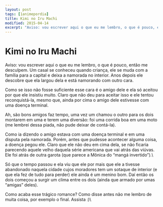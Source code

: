 ```yaml
---
layout: post
tags: [1animepordia]
title: Kimi no Iru Machi
modified: 2015-04-14
excerpt: "Aviso: vou escrever aqui o que eu me lembro, o que é pouco, então me desculpem. Um casal se conheceu quando criança, ele se muda com a família para a capital e deixa a namorada no interior. Anos depois ele descobre que ela largou dela e está namorando com outro cara."
---
```


Kimi no Iru Machi
=================

Aviso: vou escrever aqui o que eu me lembro, o que é pouco, então me
desculpem. Um casal se conheceu quando criança, ele se muda com a
família para a capital e deixa a namorada no interior. Anos depois ele
descobre que ela largou dela e está namorando com outro cara.

Como se isso não fosse suficiente esse cara é o amigo dele e ela só
aceitou por que ele insistiu muito. Claro que não deu para aceitar isso
e ele tentou reconquistá-la, mesmo que, ainda por cima o amigo dele
estivesse com uma doença terminal.

Ah, são bons amigos faz tempo, uma vez um chamou o outro para os dois
montarem em uma e terem uma diversão: foi uma corrida boa em uma moto
(me lembrei dessa piada, não pude deixar de contá-la).

Como ia dizendo o amigo estava com uma doença terminal e em uma disputa
pela namorada. Porém, antes que pudesse acontecer alguma coisa, a doença
pegou ele. Claro que ele não deu em cima dela, se não ficaria parecendo
aquele velho daquela série americana que vai atrás das viúvas. Ele foi
atrás de outra garota (que parece a Mônica do “mangá invertido”).\

Só que o tempo passou e ela viu que ele por mais que ele a tivesse
abandonado naquela cidade cujos moradores tem um sotaque de interior (e
que ela fez de tudo para perder) ele ainda é um menino bom. Daí então os
dois começou a surgir um clima entre os dois (ainda que armado por umas
“amigas” deles).

Como acaba esse trágico romance? Como disse antes não me lembro de muita
coisa, por exemplo o final. Assista :)\


